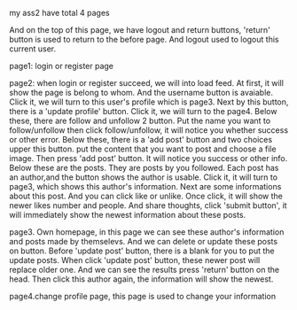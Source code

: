 

my ass2 have total 4 pages

And on the top of this page, we have logout and return buttons,  'return' button is used to return to the before page. And logout used to logout this current user.

page1: login or register page   

page2: when login or register succeed, we will into load feed. At first, it will show the page is belong to whom. And the username button is avaiable. Click it, we will turn to this user's profile which is page3. Next by this button, there is a 'update profile' button. Click it, we will turn to the page4.
Below these, there are follow and unfollow 2 button. Put the name you want to follow/unfollow then click follow/unfollow, it will notice you whether success or other error.
Below these, there is a 'add post' button and two choices upper this button. put the content that you want to post and choose a file image. Then press 'add post' button. It will notice you success or other info.
Below these are the posts. They are posts by you followed. Each post has an author,and the button shows the author is usable. Click it, it will turn to page3, which shows this author's information. Next are some informations about this post. And you can click like or unlike. Once click, it will show the newer likes number and people. And share thoughts, click 'submit button', it will immediately show the newest information about these posts.

page3. Own homepage, in this page we can see these author's information and posts made by themselevs. And we can delete or update these posts on button. Before 'update post' button, there is a blank for you to put the update posts. When click 'update post' button, these newer post will replace older one. And we can see the results press 'return' button on the head. Then click this author again, the information will show the newest.

page4.change profile page, this page is used to change your information
